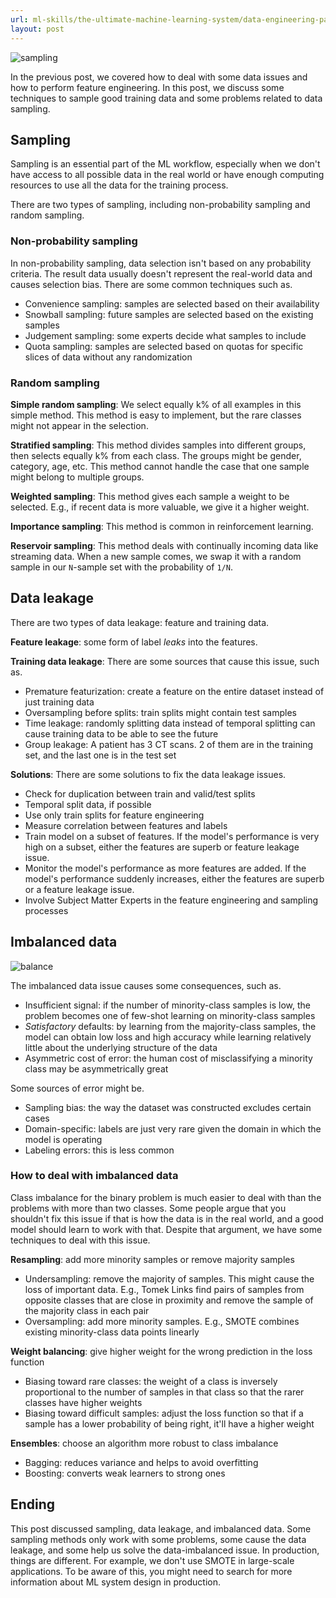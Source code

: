 ```yaml
---
url: ml-skills/the-ultimate-machine-learning-system/data-engineering-part-4-sampling
layout: post
---
```


![sampling][sampling]

In the previous post, we covered how to deal with some data issues and how to perform feature engineering. In this post, we discuss some techniques to sample good training data and some problems related to data sampling.

## Sampling

Sampling is an essential part of the ML workflow, especially when we don't have access to all possible data in the real world or have enough computing resources to use all the data for the training process.

There are two types of sampling, including non-probability sampling and random sampling.

### Non-probability sampling

In non-probability sampling, data selection isn't based on any probability criteria. The result data usually doesn't represent the real-world data and causes selection bias. There are some common techniques such as.

- Convenience sampling: samples are selected based on their availability
- Snowball sampling: future samples are selected based on the existing samples
- Judgement sampling: some experts decide what samples to include
- Quota sampling: samples are selected based on quotas for specific slices of data without any randomization

### Random sampling

**Simple random sampling**: We select equally k% of all examples in this simple method. This method is easy to implement, but the rare classes might not appear in the selection.

**Stratified sampling**: This method divides samples into different groups, then selects equally k% from each class. The groups might be gender, category, age, etc. This method cannot handle the case that one sample might belong to multiple groups.

**Weighted sampling**: This method gives each sample a weight to be selected. E.g., if recent data is more valuable, we give it a higher weight.

**Importance sampling**: This method is common in reinforcement learning.

**Reservoir sampling**: This method deals with continually incoming data like streaming data. When a new sample comes, we swap it with a random sample in our `N`-sample set with the probability of `1/N`.

## Data leakage

There are two types of data leakage: feature and training data.

**Feature leakage**: some form of label _leaks_ into the features.

**Training data leakage**: There are some sources that cause this issue, such as.

- Premature featurization: create a feature on the entire dataset instead of just training data
- Oversampling before splits: train splits might contain test samples
- Time leakage: randomly splitting data instead of temporal splitting can cause training data to be able to see the future
- Group leakage: A patient has 3 CT scans. 2 of them are in the training set, and the last one is in the test set

**Solutions**: There are some solutions to fix the data leakage issues.

- Check for duplication between train and valid/test splits
- Temporal split data, if possible
- Use only train splits for feature engineering
- Measure correlation between features and labels
- Train model on a subset of features. If the model's performance is very high on a subset, either the features are superb or feature leakage issue.
- Monitor the model's performance as more features are added. If the model's performance suddenly increases, either the features are superb or a feature leakage issue.
- Involve Subject Matter Experts in the feature engineering and sampling processes

## Imbalanced data

![balance][balance]

The imbalanced data issue causes some consequences, such as.

- Insufficient signal: if the number of minority-class samples is low, the problem becomes one of few-shot learning on minority-class samples
- _Satisfactory_ defaults: by learning from the majority-class samples, the model can obtain low loss and high accuracy while learning relatively little about the underlying structure of the data
- Asymmetric cost of error: the human cost of misclassifying a minority class may be asymmetrically great

Some sources of error might be.

- Sampling bias: the way the dataset was constructed excludes certain cases
- Domain-specific: labels are just very rare given the domain in which the model is operating
- Labeling errors: this is less common

### How to deal with imbalanced data

Class imbalance for the binary problem is much easier to deal with than the problems with more than two classes. Some people argue that you shouldn't fix this issue if that is how the data is in the real world, and a good model should learn to work with that. Despite that argument, we have some techniques to deal with this issue.

**Resampling**: add more minority samples or remove majority samples

- Undersampling: remove the majority of samples. This might cause the loss of important data. E.g., Tomek Links find pairs of samples from opposite classes that are close in proximity and remove the sample of the majority class in each pair
- Oversampling: add more minority samples. E.g., SMOTE combines existing minority-class data points linearly

**Weight balancing**: give higher weight for the wrong prediction in the loss function

- Biasing toward rare classes: the weight of a class is inversely proportional to the number of samples in that class so that the rarer classes have higher weights
- Biasing toward difficult samples: adjust the loss function so that if a sample has a lower probability of being right, it'll have a higher weight

**Ensembles**: choose an algorithm more robust to class imbalance

- Bagging: reduces variance and helps to avoid overfitting
- Boosting: converts weak learners to strong ones

## Ending

This post discussed sampling, data leakage, and imbalanced data. Some sampling methods only work with some problems, some cause the data leakage, and some help us solve the data-imbalanced issue. In production, things are different. For example, we don't use SMOTE in large-scale applications. To be aware of this, you might need to search for more information about ML system design in production.

<!-- MARKDOWN LINKS & IMAGES -->

[sampling]: /assets/images/ml-skills/the-ultimate-machine-learning-system/data-engineering-part-4-sampling/sampling.jpg
[balance]: /assets/images/ml-skills/the-ultimate-machine-learning-system/data-engineering-part-4-sampling/balance.jpg

